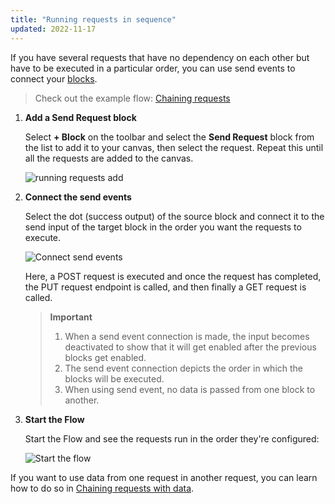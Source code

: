 ```yaml
---
title: "Running requests in sequence"
updated: 2022-11-17
---
```


If you have several requests that have no dependency on each other but have to be executed in a particular order, you can use send events to connect your [blocks](/docs/postman-flows/core-concepts/blocks/).

> Check out the example flow: [Chaining requests](https://www.postman.com/postman/workspace/example-flows/flow/6267f9315d367a64e7ba06e5)

1. **Add a Send Request block**

   Select **+ Block** on the toolbar and select the **Send Request** block from the list to add it to your canvas, then select the request. Repeat this until all the requests are added to the canvas.

   ![running requests add](https://assets.postman.com/postman-labs-docs/running-requests/updated-running-add-requests.gif)

2. **Connect the send events**

   Select the dot (success output) of the source block and connect it to the send input of the target block in the order you want the requests to execute.

   ![Connect send events](https://assets.postman.com/postman-labs-docs/running-requests/updated-running-connect-send-events.gif)

   Here, a POST request is executed and once the request has completed, the PUT request endpoint is called, and then finally a GET request is called.

   > **Important**
   >
   > 1. When a send event connection is made, the input becomes deactivated to show that it will get enabled after the previous blocks get enabled.
   > 2. The send event connection depicts the order in which the blocks will be executed.
   > 3. When using send event, no data is passed from one block to another.

3. **Start the Flow**

   Start the Flow and see the requests run in the order they're configured:

   ![Start the flow](https://assets.postman.com/postman-labs-docs/running-requests/updated-running-run-with-send-events.gif)

If you want to use data from one request in another request, you can learn how to do so in [Chaining requests with data](/docs/postman-flows/flows-intro/chaining-requests-with-data/).
